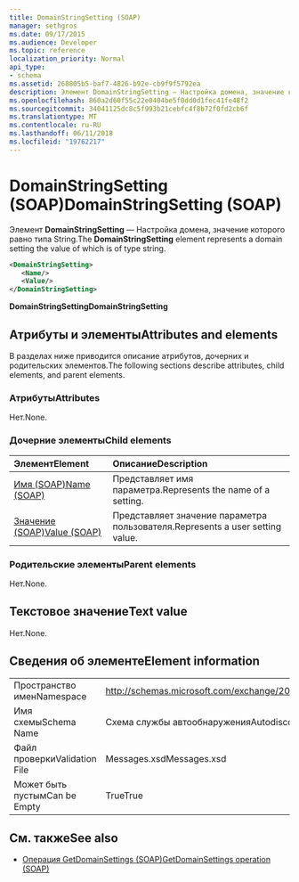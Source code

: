 ```yaml
---
title: DomainStringSetting (SOAP)
manager: sethgros
ms.date: 09/17/2015
ms.audience: Developer
ms.topic: reference
localization_priority: Normal
api_type:
- schema
ms.assetid: 268805b5-baf7-4826-b92e-cb9f9f5792ea
description: Элемент DomainStringSetting — Настройка домена, значение которого равно типа String.
ms.openlocfilehash: 860a2d60f55c22e0404be5f0dd0d1fec41fe48f2
ms.sourcegitcommit: 34041125dc8c5f993b21cebfc4f8b72f0fd2cb6f
ms.translationtype: MT
ms.contentlocale: ru-RU
ms.lasthandoff: 06/11/2018
ms.locfileid: "19762217"
---
```

# <a name="domainstringsetting-soap"></a><span data-ttu-id="02952-103">DomainStringSetting (SOAP)</span><span class="sxs-lookup"><span data-stu-id="02952-103">DomainStringSetting (SOAP)</span></span>

<span data-ttu-id="02952-104">Элемент **DomainStringSetting** — Настройка домена, значение которого равно типа String.</span><span class="sxs-lookup"><span data-stu-id="02952-104">The **DomainStringSetting** element represents a domain setting the value of which is of type string.</span></span> 
  
```XML
<DomainStringSetting>
   <Name/>
   <Value/>
</DomainStringSetting>
```

 <span data-ttu-id="02952-105">**DomainStringSetting**</span><span class="sxs-lookup"><span data-stu-id="02952-105">**DomainStringSetting**</span></span>
## <a name="attributes-and-elements"></a><span data-ttu-id="02952-106">Атрибуты и элементы</span><span class="sxs-lookup"><span data-stu-id="02952-106">Attributes and elements</span></span>

<span data-ttu-id="02952-107">В разделах ниже приводится описание атрибутов, дочерних и родительских элементов.</span><span class="sxs-lookup"><span data-stu-id="02952-107">The following sections describe attributes, child elements, and parent elements.</span></span>
  
### <a name="attributes"></a><span data-ttu-id="02952-108">Атрибуты</span><span class="sxs-lookup"><span data-stu-id="02952-108">Attributes</span></span>

<span data-ttu-id="02952-109">Нет.</span><span class="sxs-lookup"><span data-stu-id="02952-109">None.</span></span>
  
### <a name="child-elements"></a><span data-ttu-id="02952-110">Дочерние элементы</span><span class="sxs-lookup"><span data-stu-id="02952-110">Child elements</span></span>

|<span data-ttu-id="02952-111">**Элемент**</span><span class="sxs-lookup"><span data-stu-id="02952-111">**Element**</span></span>|<span data-ttu-id="02952-112">**Описание**</span><span class="sxs-lookup"><span data-stu-id="02952-112">**Description**</span></span>|
|:-----|:-----|
|[<span data-ttu-id="02952-113">Имя (SOAP)</span><span class="sxs-lookup"><span data-stu-id="02952-113">Name (SOAP)</span></span>](name-soap.md) <br/> |<span data-ttu-id="02952-114">Представляет имя параметра.</span><span class="sxs-lookup"><span data-stu-id="02952-114">Represents the name of a setting.</span></span>  <br/> |
|[<span data-ttu-id="02952-115">Значение (SOAP)</span><span class="sxs-lookup"><span data-stu-id="02952-115">Value (SOAP)</span></span>](value-soap.md) <br/> |<span data-ttu-id="02952-116">Представляет значение параметра пользователя.</span><span class="sxs-lookup"><span data-stu-id="02952-116">Represents a user setting value.</span></span>  <br/> |
   
### <a name="parent-elements"></a><span data-ttu-id="02952-117">Родительские элементы</span><span class="sxs-lookup"><span data-stu-id="02952-117">Parent elements</span></span>

<span data-ttu-id="02952-118">Нет.</span><span class="sxs-lookup"><span data-stu-id="02952-118">None.</span></span>
  
## <a name="text-value"></a><span data-ttu-id="02952-119">Текстовое значение</span><span class="sxs-lookup"><span data-stu-id="02952-119">Text value</span></span>

<span data-ttu-id="02952-120">Нет.</span><span class="sxs-lookup"><span data-stu-id="02952-120">None.</span></span>
  
## <a name="element-information"></a><span data-ttu-id="02952-121">Сведения об элементе</span><span class="sxs-lookup"><span data-stu-id="02952-121">Element information</span></span>

|||
|:-----|:-----|
|<span data-ttu-id="02952-122">Пространство имен</span><span class="sxs-lookup"><span data-stu-id="02952-122">Namespace</span></span>  <br/> |http://schemas.microsoft.com/exchange/2010/Autodiscover  <br/> |
|<span data-ttu-id="02952-123">Имя схемы</span><span class="sxs-lookup"><span data-stu-id="02952-123">Schema Name</span></span>  <br/> |<span data-ttu-id="02952-124">Схема службы автообнаружения</span><span class="sxs-lookup"><span data-stu-id="02952-124">Autodiscover schema</span></span>  <br/> |
|<span data-ttu-id="02952-125">Файл проверки</span><span class="sxs-lookup"><span data-stu-id="02952-125">Validation File</span></span>  <br/> |<span data-ttu-id="02952-126">Messages.xsd</span><span class="sxs-lookup"><span data-stu-id="02952-126">Messages.xsd</span></span>  <br/> |
|<span data-ttu-id="02952-127">Может быть пустым</span><span class="sxs-lookup"><span data-stu-id="02952-127">Can be Empty</span></span>  <br/> |<span data-ttu-id="02952-128">True</span><span class="sxs-lookup"><span data-stu-id="02952-128">True</span></span>  <br/> |
   
## <a name="see-also"></a><span data-ttu-id="02952-129">См. также</span><span class="sxs-lookup"><span data-stu-id="02952-129">See also</span></span>

- [<span data-ttu-id="02952-130">Операция GetDomainSettings (SOAP)</span><span class="sxs-lookup"><span data-stu-id="02952-130">GetDomainSettings operation (SOAP)</span></span>](getdomainsettings-operation-soap.md)

